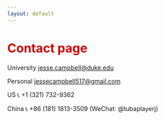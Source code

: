 ```yaml
---
layout: default
---
```


<h1 style="color: #cc0000;">Contact page</h1>

<p>
  University
  <i class="fa fa-envelope"></i>
  <a href="mailto:jesse.campbell@duke.edu">jesse.campbell@duke.edu</a>
</p>

<p>
Personal
  <i class="fa fa-envelope"></i>
  <a href="mailto:jessecampbell517@gmail.com">jessecampbell517@gmail.com</a>
</p>

<p>
US
  <span class="icon">📞</span>
      +1 (321) 732-9362
</p>

<p>
China
  <span class="icon">📞</span>
      +86 (181) 1813-3509 (WeChat: @tubaplayerj)
</p>
